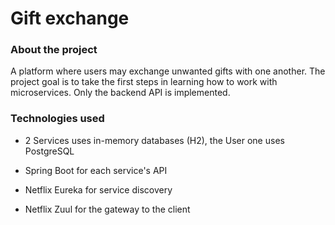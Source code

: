 # Gift exchange


### About the project

A platform where users may exchange unwanted gifts with one another. The project goal is to take the first steps in learning how to work with microservices. 
Only the backend API is implemented.

### Technologies used

* 2 Services uses in-memory databases (H2), the User one uses PostgreSQL

* Spring Boot for each service's API

* Netflix Eureka for service discovery

* Netflix Zuul for the gateway to the client



